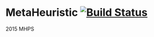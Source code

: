 # MetaHeuristic [![Build Status](https://travis-ci.org/CorcovadoMing/MetaHeuristic.svg?branch=master)](https://travis-ci.org/CorcovadoMing/MetaHeuristic)
2015 MHPS
